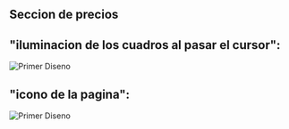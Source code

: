 
## **Seccion de precios**

## "iluminacion de los cuadros al pasar el cursor":
![Primer Diseno](./capturas/iluminar.png)

## "icono de la pagina":
![Primer Diseno](./capturas/icono.png)
